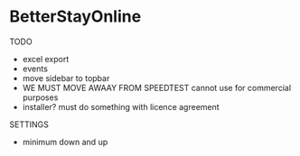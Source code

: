 # BetterStayOnline


TODO
* excel export
* events
* move sidebar to topbar
* WE MUST MOVE AWAAY FROM SPEEDTEST cannot use for commercial purposes
* installer? must do something with licence agreement


SETTINGS
* minimum down and up
